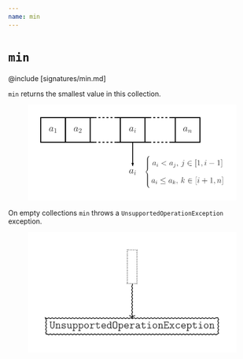 ```yaml
---
name: min
---
```


# `min`

@include [signatures/min.md]

`min` returns the smallest value in this collection.

<figure class="diagram">
  <img src="images/min.svg" alt="min function">
  <!-- <figcaption class="diagram-desc"></figcaption> -->
</figure>

On empty collections `min` throws a `UnsupportedOperationException` exception.

<figure class="diagram">
  <img src="images/min.2.svg" alt="min function">
  <!-- <figcaption class="diagram-desc"></figcaption> -->
</figure>
